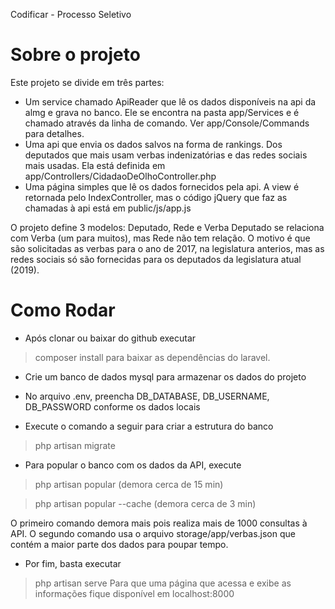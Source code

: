 Codificar - Processo Seletivo

# Sobre o projeto
Este projeto se divide em três partes: 
* Um service chamado ApiReader que lê os dados disponíveis na api da almg e grava no banco.
Ele se encontra na pasta app/Services e é chamado através da linha de comando. Ver app/Console/Commands para detalhes.
* Uma api que envia os dados salvos na forma de rankings. Dos deputados que mais usam verbas indenizatórias e das redes sociais mais usadas. Ela está definida em app/Controllers/CidadaoDeOlhoController.php
* Uma página simples que lê os dados fornecidos pela api.
A view é retornada pelo IndexController, mas o código jQuery que faz as chamadas à api está em public/js/app.js

O projeto define 3 modelos: Deputado, Rede e Verba
Deputado se relaciona com Verba (um para muitos), mas Rede não tem relação. O motivo é que são solicitadas as verbas para o ano de 2017, na legislatura anterios, mas as redes sociais só são fornecidas para os deputados da legislatura atual (2019).

# Como Rodar
* Após clonar ou baixar do github executar
> composer install
para baixar as dependências do laravel.

* Crie um banco de dados mysql para armazenar os dados do projeto

* No arquivo .env, preencha DB_DATABASE, DB_USERNAME, DB_PASSWORD conforme os dados locais

* Execute o comando a seguir para criar a estrutura do banco
> php artisan migrate
    
* Para popular o banco com os dados da API, execute
> php artisan popular (demora cerca de 15 min)

> php artisan popular --cache (demora cerca de 3 min)

O primeiro comando demora mais pois realiza mais de 1000 consultas à API.
O segundo comando usa o arquivo storage/app/verbas.json que contém a maior parte dos dados para poupar tempo.

* Por fim, basta executar
> php artisan serve
Para que uma página que acessa e exibe as informações fique disponível em
> localhost:8000
